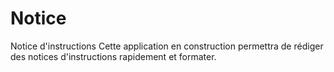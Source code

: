 # Notice
Notice d'instructions
Cette application en construction permettra de rédiger des notices d'instructions rapidement et formater.

